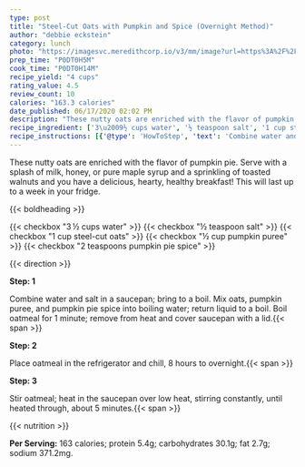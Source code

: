 ```yaml
---
type: post
title: "Steel-Cut Oats with Pumpkin and Spice (Overnight Method)"
author: "debbie eckstein"
category: lunch
photo: "https://imagesvc.meredithcorp.io/v3/mm/image?url=https%3A%2F%2Fimages.media-allrecipes.com%2Fuserphotos%2F4449733.jpg"
prep_time: "P0DT0H5M"
cook_time: "P0DT0H14M"
recipe_yield: "4 cups"
rating_value: 4.5
review_count: 10
calories: "163.3 calories"
date_published: 06/17/2020 02:02 PM
description: "These nutty oats are enriched with the flavor of pumpkin pie. Serve with a splash of milk, honey, or pure maple syrup and a sprinkling of toasted walnuts and you have a delicious, hearty, healthy breakfast! This will last up to a week in your fridge."
recipe_ingredient: ['3\u2009½ cups water', '½ teaspoon salt', '1 cup steel-cut oats', '½ cup pumpkin puree', '2 teaspoons pumpkin pie spice']
recipe_instructions: [{'@type': 'HowToStep', 'text': 'Combine water and salt in a saucepan; bring to a boil. Mix oats, pumpkin puree, and pumpkin pie spice into boiling water; return liquid to a boil. Boil oatmeal for 1 minute; remove from heat and cover saucepan with a lid.\n'}, {'@type': 'HowToStep', 'text': 'Place oatmeal in the refrigerator and chill, 8 hours to overnight.\n'}, {'@type': 'HowToStep', 'text': 'Stir oatmeal; heat in the saucepan over low heat, stirring constantly, until heated through, about 5 minutes.\n'}]
---
```


These nutty oats are enriched with the flavor of pumpkin pie. Serve with a splash of milk, honey, or pure maple syrup and a sprinkling of toasted walnuts and you have a delicious, hearty, healthy breakfast! This will last up to a week in your fridge. 

{{< boldheading >}}

{{< checkbox "3 ½ cups water" >}}
{{< checkbox "½ teaspoon salt" >}}
{{< checkbox "1 cup steel-cut oats" >}}
{{< checkbox "½ cup pumpkin puree" >}}
{{< checkbox "2 teaspoons pumpkin pie spice" >}}


{{< direction >}}

**Step: 1**

Combine water and salt in a saucepan; bring to a boil. Mix oats, pumpkin puree, and pumpkin pie spice into boiling water; return liquid to a boil. Boil oatmeal for 1 minute; remove from heat and cover saucepan with a lid.{{< span >}}

**Step: 2**

Place oatmeal in the refrigerator and chill, 8 hours to overnight.{{< span >}}

**Step: 3**

Stir oatmeal; heat in the saucepan over low heat, stirring constantly, until heated through, about 5 minutes.{{< span >}}

{{< nutrition >}}

**Per Serving:** 163 calories; protein 5.4g; carbohydrates 30.1g; fat 2.7g; sodium 371.2mg.